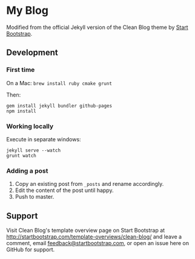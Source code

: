 # My Blog

Modified from the official Jekyll version of the Clean Blog theme by [Start Bootstrap](http://startbootstrap.com/).

## Development

### First time
On a Mac: `brew install ruby cmake grunt`

Then:
```
gem install jekyll bundler github-pages
npm install
```

### Working locally

Execute in separate windows:
```
jekyll serve --watch
grunt watch
```

### Adding a post

1. Copy an existing post from `_posts` and rename accordingly.
1. Edit the content of the post until happy.
1. Push to master.


## Support

Visit Clean Blog's template overview page on Start Bootstrap at http://startbootstrap.com/template-overviews/clean-blog/ and leave a comment, email feedback@startbootstrap.com, or open an issue here on GitHub for support.
